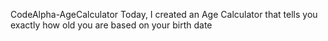 CodeAlpha-AgeCalculator
Today, I created an Age Calculator that tells you exactly how old you are based on your birth date

